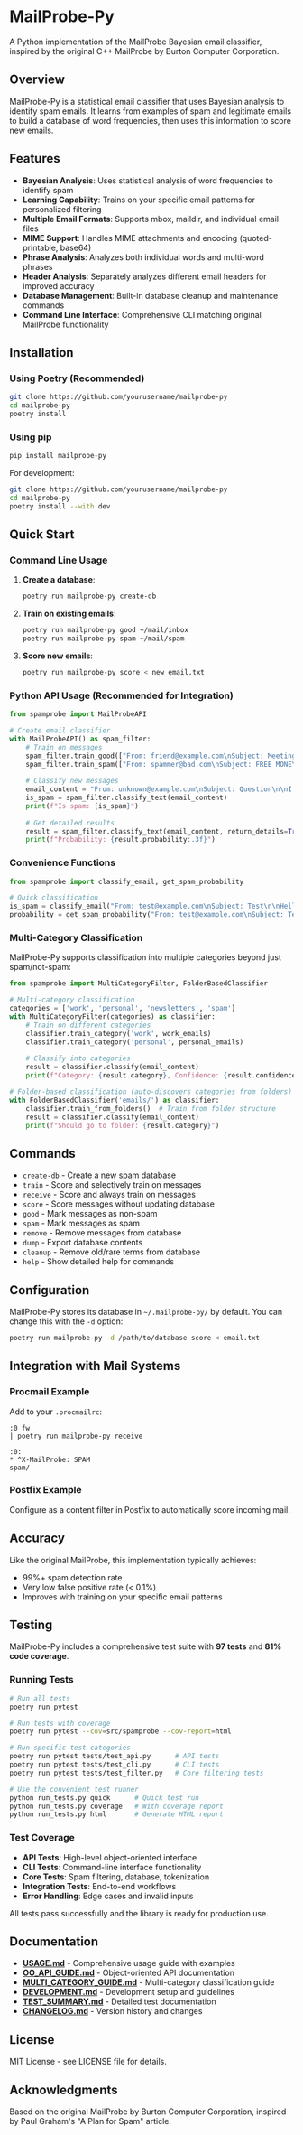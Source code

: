 # MailProbe-Py

A Python implementation of the MailProbe Bayesian email classifier, inspired by the original C++ MailProbe by Burton Computer Corporation.

## Overview

MailProbe-Py is a statistical email classifier that uses Bayesian analysis to identify spam emails. It learns from examples of spam and legitimate emails to build a database of word frequencies, then uses this information to score new emails.

## Features

- **Bayesian Analysis**: Uses statistical analysis of word frequencies to identify spam
- **Learning Capability**: Trains on your specific email patterns for personalized filtering
- **Multiple Email Formats**: Supports mbox, maildir, and individual email files
- **MIME Support**: Handles MIME attachments and encoding (quoted-printable, base64)
- **Phrase Analysis**: Analyzes both individual words and multi-word phrases
- **Header Analysis**: Separately analyzes different email headers for improved accuracy
- **Database Management**: Built-in database cleanup and maintenance commands
- **Command Line Interface**: Comprehensive CLI matching original MailProbe functionality

## Installation

### Using Poetry (Recommended)

```bash
git clone https://github.com/yourusername/mailprobe-py
cd mailprobe-py
poetry install
```

### Using pip

```bash
pip install mailprobe-py
```

For development:

```bash
git clone https://github.com/yourusername/mailprobe-py
cd mailprobe-py
poetry install --with dev
```

## Quick Start

### Command Line Usage

1. **Create a database**:
   ```bash
   poetry run mailprobe-py create-db
   ```

2. **Train on existing emails**:
   ```bash
   poetry run mailprobe-py good ~/mail/inbox
   poetry run mailprobe-py spam ~/mail/spam
   ```

3. **Score new emails**:
   ```bash
   poetry run mailprobe-py score < new_email.txt
   ```

### Python API Usage (Recommended for Integration)

```python
from spamprobe import MailProbeAPI

# Create email classifier
with MailProbeAPI() as spam_filter:
    # Train on messages
    spam_filter.train_good(["From: friend@example.com\nSubject: Meeting\n\nLet's meet tomorrow."])
    spam_filter.train_spam(["From: spammer@bad.com\nSubject: FREE MONEY\n\nClick here!"])
    
    # Classify new messages
    email_content = "From: unknown@example.com\nSubject: Question\n\nI have a question."
    is_spam = spam_filter.classify_text(email_content)
    print(f"Is spam: {is_spam}")
    
    # Get detailed results
    result = spam_filter.classify_text(email_content, return_details=True)
    print(f"Probability: {result.probability:.3f}")
```

### Convenience Functions

```python
from spamprobe import classify_email, get_spam_probability

# Quick classification
is_spam = classify_email("From: test@example.com\nSubject: Test\n\nHello")
probability = get_spam_probability("From: test@example.com\nSubject: Test\n\nHello")
```

### Multi-Category Classification

MailProbe-Py supports classification into multiple categories beyond just spam/not-spam:

```python
from spamprobe import MultiCategoryFilter, FolderBasedClassifier

# Multi-category classification
categories = ['work', 'personal', 'newsletters', 'spam']
with MultiCategoryFilter(categories) as classifier:
    # Train on different categories
    classifier.train_category('work', work_emails)
    classifier.train_category('personal', personal_emails)
    
    # Classify into categories
    result = classifier.classify(email_content)
    print(f"Category: {result.category}, Confidence: {result.confidence:.3f}")

# Folder-based classification (auto-discovers categories from folders)
with FolderBasedClassifier('emails/') as classifier:
    classifier.train_from_folders()  # Train from folder structure
    result = classifier.classify(email_content)
    print(f"Should go to folder: {result.category}")
```

## Commands

- `create-db` - Create a new spam database
- `train` - Score and selectively train on messages
- `receive` - Score and always train on messages  
- `score` - Score messages without updating database
- `good` - Mark messages as non-spam
- `spam` - Mark messages as spam
- `remove` - Remove messages from database
- `dump` - Export database contents
- `cleanup` - Remove old/rare terms from database
- `help` - Show detailed help for commands

## Configuration

MailProbe-Py stores its database in `~/.mailprobe-py/` by default. You can change this with the `-d` option:

```bash
poetry run mailprobe-py -d /path/to/database score < email.txt
```

## Integration with Mail Systems

### Procmail Example

Add to your `.procmailrc`:

```
:0 fw
| poetry run mailprobe-py receive

:0:
* ^X-MailProbe: SPAM
spam/
```

### Postfix Example

Configure as a content filter in Postfix to automatically score incoming mail.

## Accuracy

Like the original MailProbe, this implementation typically achieves:
- 99%+ spam detection rate
- Very low false positive rate (< 0.1%)
- Improves with training on your specific email patterns

## Testing

MailProbe-Py includes a comprehensive test suite with **97 tests** and **81% code coverage**.

### Running Tests

```bash
# Run all tests
poetry run pytest

# Run tests with coverage
poetry run pytest --cov=src/spamprobe --cov-report=html

# Run specific test categories
poetry run pytest tests/test_api.py      # API tests
poetry run pytest tests/test_cli.py      # CLI tests
poetry run pytest tests/test_filter.py   # Core filtering tests

# Use the convenient test runner
python run_tests.py quick      # Quick test run
python run_tests.py coverage   # With coverage report
python run_tests.py html       # Generate HTML report
```

### Test Coverage

- **API Tests**: High-level object-oriented interface
- **CLI Tests**: Command-line interface functionality  
- **Core Tests**: Spam filtering, database, tokenization
- **Integration Tests**: End-to-end workflows
- **Error Handling**: Edge cases and invalid inputs

All tests pass successfully and the library is ready for production use.

## Documentation

- **[USAGE.md](USAGE.md)** - Comprehensive usage guide with examples
- **[OO_API_GUIDE.md](OO_API_GUIDE.md)** - Object-oriented API documentation
- **[MULTI_CATEGORY_GUIDE.md](MULTI_CATEGORY_GUIDE.md)** - Multi-category classification guide
- **[DEVELOPMENT.md](DEVELOPMENT.md)** - Development setup and guidelines
- **[TEST_SUMMARY.md](TEST_SUMMARY.md)** - Detailed test documentation
- **[CHANGELOG.md](CHANGELOG.md)** - Version history and changes

## License

MIT License - see LICENSE file for details.

## Acknowledgments

Based on the original MailProbe by Burton Computer Corporation, inspired by Paul Graham's "A Plan for Spam" article.
